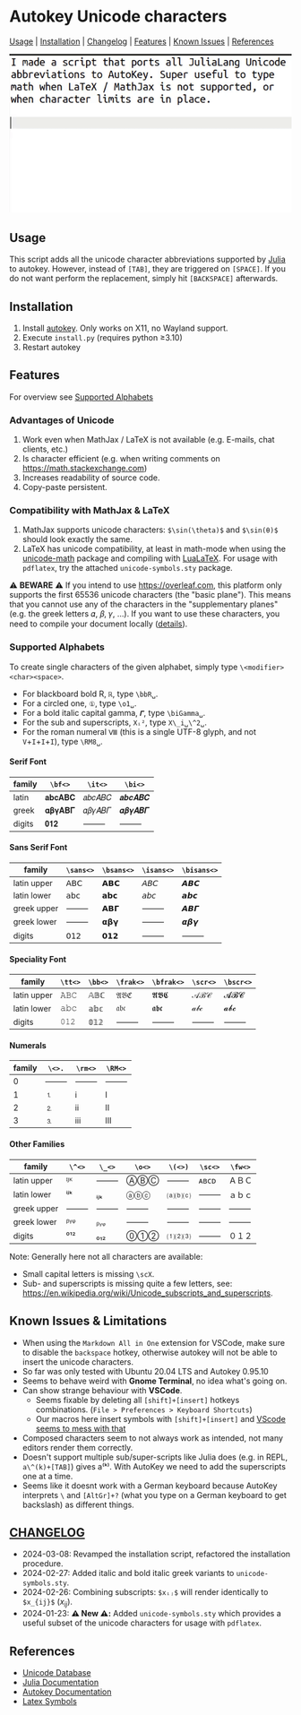# Autokey Unicode characters

[Usage](#usage) | [Installation](#installation) | [Changelog](#changelog) | [Features](#features) | [Known Issues](#known-issues--limitations) | [References](#references)

![demo](demo.gif)

## Usage

This script adds all the unicode character abbreviations supported by [Julia](https://docs.julialang.org/en/v1/manual/unicode-input/#Unicode-Input) to autokey. However, instead of `[TAB]`, they are triggered on `[SPACE]`. If you do not want perform the replacement, simply hit `[BACKSPACE]` afterwards.

## Installation

1. Install [autokey](https://github.com/autokey/autokey). Only works on X11, no Wayland support.
2. Execute `install.py` (requires python ≥3.10)
3. Restart autokey

## Features

For overview see [Supported Alphabets](#supported-alphabets)

### Advantages of Unicode

1. Work even when MathJax / LaTeX is not available (e.g. E-mails, chat clients, etc.)
2. Is character efficient (e.g. when writing comments on <https://math.stackexchange.com>)
3. Increases readability of source code.
4. Copy-paste persistent.

### Compatibility with MathJax & LaTeX

1. MathJax supports unicode characters: `$\sin(\theta)$` and `$\sin(θ)$` should look exactly the same.
2. LaTeX has unicode compatibility, at least in math-mode when using the [unicode-math](https://github.com/wspr/unicode-math) package and compiling with [LuaLaTeX](http://www.luatex.org/). For usage with `pdflatex`, try the attached `unicode-symbols.sty` package.

⚠️ **BEWARE** ⚠️ If you intend to use <https://overleaf.com>,
this platform only supports the first 65536 unicode characters
(the "basic plane"). This means that you cannot use any of the characters in the "supplementary planes"
(e.g. the greek letters 𝛼, 𝛽, 𝛾, …). If you want to use these characters, you need to compile your document locally
([details](https://www.overleaf.com/learn/how-to/What_file_encodings_and_line_endings_should_I_use%3F#Invalid/Unsupported_Characters)).

### Supported Alphabets

To create single characters of the given alphabet, simply type `\<modifier><char><space>`.

- For blackboard bold R, `ℝ`, type `\bbR␣`.
- For a circled one, `①`, type `\o1␣`.
- For a bold italic capital gamma, `𝜞`, type `\biGamma␣`.
- For the sub and superscripts, `Xᵢ²`, type `X\_i␣\^2␣`.
- For the roman numeral `Ⅷ` (this is a single UTF-8 glyph, and not `V`+`I`+`I`+`I`), type `\RM8␣`.

#### Serif Font

| family | `\bf<>` | `\it<>` | `\bi<>` |
|---|---|---|---|
| latin | 𝐚𝐛𝐜𝐀𝐁𝐂      | 𝑎𝑏𝑐𝐴𝐵𝐶      | 𝒂𝒃𝒄𝑨𝑩𝑪      |
| greek | 𝛂𝛃𝛄𝚨𝚩𝚪      | 𝛼𝛽𝛾𝛢𝛣𝛤      | 𝜶𝜷𝜸𝜜𝜝𝜞      |
| digits | 𝟎𝟏𝟐   | ⸻ | ⸻ |

#### Sans Serif Font

| family | `\sans<>` | `\bsans<>` | `\isans<>` | `\bisans<>` |
|---|---|---|---|---|
| latin upper | 𝖠𝖡𝖢   | 𝗔𝗕𝗖   | 𝘈𝘉𝘊   | 𝘼𝘽𝘾   |
| latin lower | 𝖺𝖻𝖼   | 𝗮𝗯𝗰   | 𝘢𝘣𝘤   | 𝙖𝙗𝙘   |
| greek upper | ⸻ | 𝝖𝝗𝝘   | ⸻ | 𝞐𝞑𝞒   |
| greek lower | ⸻ | 𝝰𝝱𝝲   | ⸻ | 𝞪𝞫𝞬   |
| digits | 𝟢𝟣𝟤   | 𝟬𝟭𝟮   | ⸻ | ⸻ |

#### Speciality Font

| family | `\tt<>` | `\bb<>` | `\frak<>` | `\bfrak<>` | `\scr<>` | `\bscr<>` |
|---|---|---|---|---|---|---|
| latin upper | 𝙰𝙱𝙲   | 𝔸𝔹ℂ  | 𝔄𝔅ℭ  | 𝕬𝕭𝕮   | 𝒜ℬ𝒞  | 𝓐𝓑𝓒   |
| latin lower | 𝚊𝚋𝚌   | 𝕒𝕓𝕔   | 𝔞𝔟𝔠   | 𝖆𝖇𝖈   | 𝒶𝒷𝒸   | 𝓪𝓫𝓬   |
| digits | 𝟶𝟷𝟸   | 𝟘𝟙𝟚   | ⸻ | ⸻ | ⸻ | ⸻ |

#### Numerals

| family | `\<>.` | `\rm<>` | `\RM<>` |
|---|---|---|---|
| 0 | ⸻ | ⸻ | ⸻ |
| 1 | ⒈ | ⅰ | Ⅰ |
| 2 | ⒉ | ⅱ | Ⅱ |
| 3 | ⒊ | ⅲ | Ⅲ |

#### Other Families

| family | `\^<>` | `\_<>` | `\o<>` | `\(<>)` | `\sc<>` | `\fw<>` |
|---|---|---|---|---|---|---|
| latin upper | ᴵᴶᴷ | ⸻ | ⒶⒷⒸ | ⸻ | ᴀʙᴄᴅ | ＡＢＣ |
| latin lower | ⁱʲᵏ | ᵢⱼₖ | ⓐⓑⓒ | ⒜⒝⒞ | ⸻ | ａｂｃ |
| greek upper | ⸻ | ⸻ | ⸻ | ⸻ | ⸻ | ⸻ |
| greek lower | ᵝᵞᵠ | ᵦᵧᵩ | ⸻ | ⸻ | ⸻ | ⸻ |
| digits | ⁰¹² | ₀₁₂ | ⓪①② | ⑴⑵⑶ | ⸻ | ０１２ |

Note: Generally here not all characters are available:

- Small capital letters is missing `\scX`.
- Sub- and superscripts is missing quite a few letters, see: <https://en.wikipedia.org/wiki/Unicode_subscripts_and_superscripts>.

## Known Issues & Limitations

- When using the `Markdown All in One` extension for VSCode, make sure to disable the `backspace` hotkey, otherwise autokey will not be able to insert the unicode characters.
- So far was only tested with Ubuntu 20.04 LTS and Autokey 0.95.10
- Seems to behave weird with **Gnome Terminal**, no idea what's going on.
- Can show strange behaviour with **VSCode**.
  - Seems fixable by deleting all `[shift]+[insert]` hotkeys combinations. (`File > Preferences > Keyboard Shortcuts`)
  - Our macros here insert symbols with `[shift]+[insert]` and [VScode seems to mess with that](https://github.com/microsoft/vscode/issues/90637)
- Composed characters seem to not always work as intended, not many editors render them correctly.
- Doesn't support multiple sub/super-scripts like Julia does (e.g. in REPL, `a\^(k)+[TAB]`) gives a⁽ᵏ⁾. With AutoKey we need to add the superscripts one at a time.
- Seems like it doesnt work with a German keyboard because AutoKey interprets `\` and `[AltGr]+?` (what you type on a German keyboard to get backslash) as different things.

## [CHANGELOG](CHANGELOG.md)

- 2024-03-08: Revamped the installation script, refactored the installation procedure.
- 2024-02-27: Added italic and bold italic greek variants  to `unicode-symbols.sty`.
- 2024-02-26: Combining subscripts: `$xᵢⱼ$` will render identically to `$x_{ij}$` ($x_{ij}$).
- 2024-01-23: **⚠️ New ⚠️:** Added `unicode-symbols.sty` which provides a useful subset of the unicode characters for usage with `pdflatex`.

## References

- [Unicode Database](https://www.unicode.org/ucd/)
- [Julia Documentation](https://docs.julialang.org/en/v1/manual/unicode-input/#Unicode-Input)
- [Autokey Documentation](https://autokey.github.io/documentation.html)
- [Latex Symbols](https://ctan.org/pkg/comprehensive)
